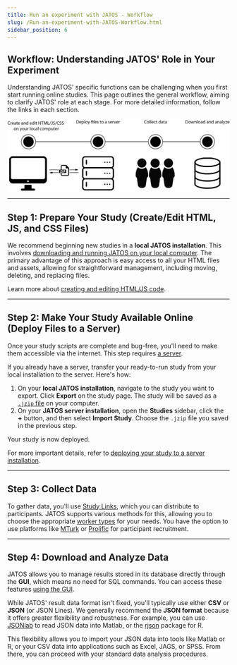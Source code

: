```yaml
---
title: Run an experiment with JATOS - Workflow
slug: /Run-an-experiment-with-JATOS-Workflow.html
sidebar_position: 6
---
```


## Workflow: Understanding JATOS' Role in Your Experiment

Understanding JATOS' specific functions can be challenging when you first start running online studies. This page outlines the general workflow, aiming to clarify JATOS' role at each stage. For more detailed information, follow the links in each section.

![general workflow](/img/generalWorkflow.png)

-----

## Step 1: Prepare Your Study (Create/Edit HTML, JS, and CSS Files)

We recommend beginning new studies in a **local JATOS installation**. This involves [downloading and running JATOS on your local computer](Installation.html). The primary advantage of this approach is easy access to all your HTML files and assets, allowing for straightforward management, including moving, deleting, and replacing files.

Learn more about [creating and editing HTML/JS code](Create-a-new-study.html).

-----

## Step 2: Make Your Study Available Online (Deploy Files to a Server)

Once your study scripts are complete and bug-free, you'll need to make them accessible via the internet. This step requires [a server](https://www.google.com/search?q=Bring-your-JATOS-online.html).

If you already have a server, transfer your ready-to-run study from your local installation to the server. Here's how:

1.  On your **local JATOS installation**, navigate to the study you want to export. Click **Export** on the study page. The study will be saved as a [`.jzip` file](https://www.google.com/search?q=JATOS-Study-Archive-JZIP.html) on your computer.
2.  On your **JATOS server installation**, open the **Studies** sidebar, click the **+** button, and then select **Import Study**. Choose the `.jzip` file you saved in the previous step.

Your study is now deployed.

For more important details, refer to [deploying your study to a server installation](Deploy-to-a-server-installation.html).

-----

## Step 3: Collect Data

To gather data, you'll use [Study Links](Run-your-Study-with-Study-Links.html), which you can distribute to participants. JATOS supports various methods for this, allowing you to choose the appropriate [worker types](Worker-Types.html) for your needs. You have the option to use platforms like [MTurk](Connect-to-Mechanical-Turk.html) or [Prolific](Use-Prolific.html) for participant recruitment.

-----

## Step 4: Download and Analyze Data

JATOS allows you to manage results stored in its database directly through the **GUI**, which means no need for SQL commands. You can access these features [using the GUI](https://www.google.com/search?q=Manage-Results.html).

While JATOS' result data format isn't fixed, you'll typically use either **CSV** or **JSON** (or JSON Lines). We generally recommend the **JSON format** because it offers greater flexibility and robustness. For example, you can use [JSONlab](https://de.mathworks.com/matlabcentral/fileexchange/33381-jsonlab-a-toolbox-to-encode-decode-json-files) to read JSON data into Matlab, or the [rjson](https://cran.r-project.org/web/packages/rjson/index.html) package for R.

This flexibility allows you to import your JSON data into tools like Matlab or R, or your CSV data into applications such as Excel, JAGS, or SPSS. From there, you can proceed with your standard data analysis procedures.
